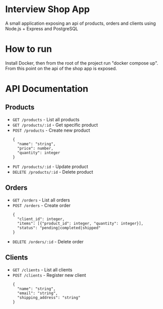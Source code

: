 # Interview Shop App
A small application exposing an api of products, orders and clients using Node.js + Express and PostgreSQL

# How to run
Install Docker, then from the root of the project run "docker compose up".
From this point on the api of the shop app is exposed.

# API Documentation

## Products
- `GET /products` - List all products
- `GET /products/:id` - Get specific product
- `POST /products` - Create new product  
  ```
  { 
    "name": "string", 
    "price": number, 
    "quantity": integer 
  }
  ```
- `PUT /products/:id` - Update product
- `DELETE /products/:id` - Delete product

## Orders
- `GET /orders` - List all orders
- `POST /orders` - Create order  
  ```
  {
    "client_id": integer,
    "items": [{"product_id": integer, "quantity": integer}],
    "status": "pending|completed|shipped"
  }
  ```
- `DELETE /orders/:id` - Delete order

## Clients
- `GET /clients` - List all clients
- `POST /clients` - Register new client  
  ```
  {
    "name": "string",
    "email": "string",
    "shipping_address": "string"
  }
  ```